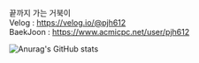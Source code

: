 끝까지 가는 거북이 <br>
Velog : https://velog.io/@pjh612 <br>
BaekJoon : https://www.acmicpc.net/user/pjh612
<!---
pjh612/pjh612 is a ✨ special ✨ repository because its `README.md` (this file) appears on your GitHub profile.
You can click the Preview link to take a look at your changes.
--->
![Anurag's GitHub stats](https://github-readme-stats.vercel.app/api?username=pjh612&show_icons=true&theme=dark)

